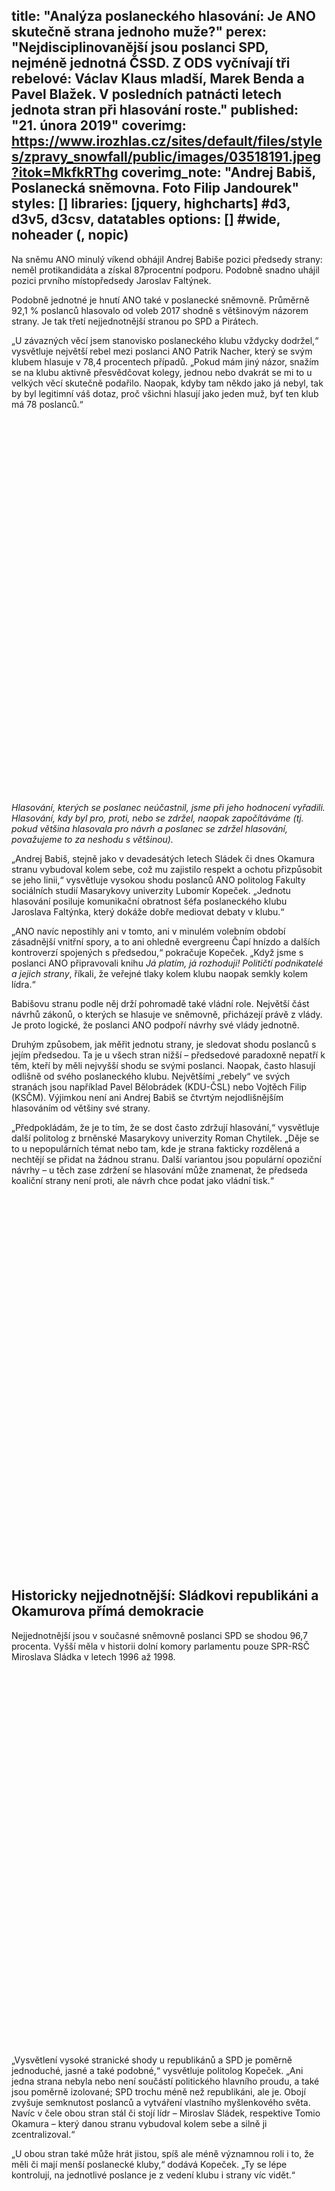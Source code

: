 title: "Analýza poslaneckého hlasování: Je ANO skutečně strana jednoho muže?"
perex: "Nejdisciplinovanější jsou poslanci SPD, nejméně jednotná ČSSD. Z ODS vyčnívají tři rebelové: Václav Klaus mladší, Marek Benda a Pavel Blažek. V posledních patnácti letech jednota stran při hlasování roste."
published: "21. února 2019"
coverimg: https://www.irozhlas.cz/sites/default/files/styles/zpravy_snowfall/public/images/03518191.jpeg?itok=MkfkRThg
coverimg_note: "Andrej Babiš, Poslanecká sněmovna. Foto Filip Jandourek"
styles: []
libraries: [jquery, highcharts] #d3, d3v5, d3csv, datatables
options: [] #wide, noheader (, nopic)
---

Na sněmu ANO minulý víkend obhájil Andrej Babiše pozici předsedy strany: neměl protikandidáta a získal 87procentní podporu. Podobně snadno uhájil pozici prvního místopředsedy Jaroslav Faltýnek.

Podobně jednotné je hnutí ANO také v poslanecké sněmovně. Průměrně 92,1 % poslanců hlasovalo od voleb 2017 shodně s většinovým názorem strany. Je tak třetí nejjednotnější stranou po SPD a Pirátech.

„U závazných věcí jsem stanovisko poslaneckého klubu vždycky dodržel,“ vysvětluje největší rebel mezi poslanci ANO Patrik Nacher, který se svým klubem hlasuje v 78,4 procentech případů. „Pokud mám jiný názor, snažím se na klubu aktivně přesvědčovat kolegy, jednou nebo dvakrát se mi to u velkých věcí skutečně podařilo. Naopak, kdyby tam někdo jako já nebyl, tak by byl legitimní váš dotaz, proč všichni hlasují jako jeden muž, byť ten klub má 78 poslanců.“

<wide><div style="width: 100%; height: 600px" id="anovetsina"></div></wide>

_Hlasování, kterých se poslanec neúčastnil, jsme při jeho hodnocení vyřadili. Hlasování, kdy byl pro, proti, nebo se zdržel, naopak započítáváme (tj. pokud většina hlasovala pro návrh a poslanec se zdržel hlasování, považujeme to za neshodu s většinou)._

„Andrej Babiš, stejně jako v devadesátých letech Sládek či dnes Okamura stranu vybudoval kolem sebe, což mu zajistilo respekt a ochotu přizpůsobit se jeho linii,“ vysvětluje vysokou shodu poslanců ANO politolog Fakulty sociálních studií Masarykovy univerzity Lubomír Kopeček. „Jednotu hlasování posiluje komunikační obratnost šéfa poslaneckého klubu Jaroslava Faltýnka, který dokáže dobře mediovat debaty v klubu.“

„ANO navíc nepostihly ani v tomto, ani v minulém volebním období zásadnější vnitřní spory, a to ani ohledně evergreenu Čapí hnízdo a dalších kontroverzí spojených s předsedou,“ pokračuje Kopeček. „Když jsme s poslanci ANO připravovali knihu _Já platím, já rozhoduji! Političtí podnikatelé a jejich strany_, říkali, že veřejné tlaky kolem klubu naopak semkly kolem lídra.“

Babišovu stranu podle něj drží pohromadě také vládní role. Největší část návrhů zákonů, o kterých se hlasuje ve sněmovně, přicházejí právě z vlády. Je proto logické, že poslanci ANO podpoří návrhy své vlády jednotně.

Druhým způsobem, jak měřit jednotu strany, je sledovat shodu poslanců s jejím předsedou. Ta je u všech stran nižší – předsedové paradoxně nepatří k těm, kteří by měli nejvyšší shodu se svými poslanci. Naopak, často hlasují odlišně od svého poslaneckého klubu. Největšími „rebely“ ve svých stranách jsou například Pavel Bělobrádek (KDU-ČSL) nebo Vojtěch Filip (KSČM). Výjimkou není ani Andrej Babiš se čtvrtým nejodlišnějším hlasováním od většiny své strany.

„Předpokládám, že je to tím, že se dost často zdržují hlasování,“ vysvětluje další politolog z brněnské Masarykovy univerzity Roman Chytilek. „Děje se to u nepopulárních témat nebo tam, kde je strana fakticky rozdělená a nechtějí se přidat na žádnou stranu. Další variantou jsou populární opoziční návrhy – u těch zase zdržení se hlasování může znamenat, že předseda koaliční strany není proti, ale návrh chce podat jako vládní tisk.“

<wide><div style="width: 100%; height: 600px" id="anopredseda"></div></wide>

## Historicky nejjednotnější: Sládkovi republikáni a Okamurova přímá demokracie

Nejjednotnější jsou v současné sněmovně poslanci SPD se shodou 96,7 procenta. Vyšší měla v historii dolní komory parlamentu pouze SPR-RSČ Miroslava Sládka v letech 1996 až 1998.

<wide><div style="width: 100%; height: 600px" id="spd"></div></wide>

„Vysvětlení vysoké stranické shody u republikánů a SPD je poměrně jednoduché, jasné a také podobné,“ vysvětluje politolog Kopeček. „Ani jedna strana nebyla nebo není součástí politického hlavního proudu, a také jsou poměrně izolované; SPD trochu méně než republikáni, ale je. Obojí zvyšuje semknutost poslanců a vytváření vlastního myšlenkového světa. Navíc v čele obou stran stál či stojí lídr – Miroslav Sládek, respektive Tomio Okamura – který danou stranu vybudoval kolem sebe a silně ji zcentralizoval.“

„U obou stran také může hrát jistou, spíš ale méně významnou roli i to, že měli či mají menší poslanecké kluby,“ dodává Kopeček. „Ty se lépe kontrolují, na jednotlivé poslance je z vedení klubu i strany víc vidět.“

<wide><div style="width: 100%; height: 600px" id="casovaRada"></div></wide>

_Kliknutím do legendy grafu můžete zobrazit poslance kterékoliv strany, která měla zastoupení v poslanecké sněmovně. Míra shody je průměrem za všechna hlasování v daném sněmovním období._

Analýza předchozích volebních období ukazuje, že v období kolem opoziční smlouvy z roku 1998 se stranická disciplína snižovala, od dalších voleb se neustále zvyšuje.

„Opoziční smlouva vytvářela spojenectví, které uvnitř stran vyvolávalo vnitřní pnutí a disent,“ komentuje data Kopeček. „Spojenectví ČSSD a ODS mělo své důsledky v nespokojenosti poslanců při některých hlasováních. Platí to ale i pro ‚nesmluvní‘ opozici.“

„Co se týká vývoje v čase, je zdaleka nejdůležitější proměnnou těsnost vládní většiny,“ doplňuje Chytilek. „U méně těsných konfigurací mohou strany tolerovat jistou nedisciplinovanost. Pokud třeba voliči v nějakém volebním kraji vidí situaci jinak než celá strana, je dokonce taktické tolerovat, že hlasují jinak. Další příčinou odlišného hlasování bývají morální otázky – pokud se tedy v některém období víc hlasovalo o homosexuálech, kouření, rodině, marihuaně, zbraních a podobně, může být disciplína všech stran nižší.“

„Důležitou proměnnou může být i fáze volebního cyklu: v období, kdy sněmovna končí, by měla disciplína spíš klesat,“ dodává.

## Foldyna: Hlasujeme jinak v zahraničních věcech, máme jiný postoj k Evropě

Vysokou disciplínu měli v posledních dvou volebních obdobích poslanci ODS.

<wide><div style="width: 100%; height: 600px" id="ods"></div></wide>

Důvodem je podle Kopečka stranická krize a s ní spojené vnější tlaky, které před volbami 2013 ohrozily samu existenci strany: pád Nečasovy vlády, prudký propad voličské podpory nebo silný mediální tlak. Všechny dohromady donutily poslance ODS vystupovat jednotně, aby nedali příležitost k mediálním útokům. Svou roli podle něj opět hraje i méně poslanců, kde je menší pravděpodobnost názorových rozdílností. Jsou ovšem výjimky: například mediálně hlasitý Václav Klaus mladší, ale i navenek méně výrazní, nicméně pro stranu klíčoví rebelové Marek Benda a Pavel Blažek.

„To je naprostý nesmysl, ve všech závazných hlasováních hlasuji stejně, a tam, kde můžeme každý volit, tak nějak volíme,“ reagoval Václav Klaus mladší.

Na rozdíl od ODS nejsou v současné ČSSD rebelové výjimkou: jednotně hlasují průměrně 82,4 procenta poslanců, sociální demokracie je nejméně jednotná ze všech devíti sněmovních stran. Mezi trojicí největších rebelů jsou předseda strany Jan Hamáček a místopředseda Jaroslav Foldyna.

„Když člověk hlasuje jinak, než kolegové z politického klubu, tak to asi nebude zásadní problém,“ míní Jaroslav Foldyna, největší rebel mezi současnými poslanci ČSSD; se svými kolegy se shoduje v 71,9 procentech hlasování. „Často hlasuji rozdílně v otázkách, které se dotýkají třeba zahraniční politiky, kde mám poněkud jiný názor třeba na postoje k Evropské unii. Někteří mí kolegové se na zahraniční politiku dívají z globálního pohledu a já si myslím, že je potřeba se dívat hlavně na to, co je dobré pro naše občany.“

<wide><div style="width: 100%; height: 600px" id="cssd"></div></wide>

S vlastní stranou se rozešli nebo rozcházejí i bývalí předsedové Bohuslav Sobotka – ten loni v březnu složil poslanecký mandát – a Milan Chovanec.

„V němž [poslaneckém slibu] jsem slíbil, že budu svůj mandát vykonávat podle svého nejlepšího vědomí a svědomí,“ [vzkázal Chovanec voličům loni v červenci](https://www.irozhlas.cz/zpravy-domov/svedomi-milan-chovanec-se-omluvil-z-hlasovani-o-duvere_1807111004_mat) před hlasováním o důvěře menšinové vlády ANO s ČSSD, podporované komunisty. „Svědomí je ryze individuální záležitostí a nelze jej podřídit kolektivnímu rozhodnutí.“

Podle Kopečka ovšem není na místě stranu odepisovat.

„Z grafu je patrné, že u čtyř pětin hlasování vystupuje ČSSD jednotně. Přestože je to míň, než u ostatních stran, je to pořád ještě poměrně vysoká míra shody a nejde o situaci fatálně rozdělené strany,“ vysvětluje.

„Mimochodem, právě u ČSSD je dobře vidět vliv toho, zda je strana vládní či opoziční,“ upozorňuje Kamil Švec, politolog Fakulty sociálních věd Univerzity Karlovy a analytik České televize. „V roce 1998 se silným předsedou Zemanem byla u nich shoda nejvyšší, postupně začala klesat a jako opoziční strana vykazovali hlasovací soudržnost naopak nejnižší.“

„Když se na stranickou jednotu podíváte v celoevropském kontextu, k nejdisciplovanějším patřívají či patřívaly komunistické strany,“ dodává Švec. „Také u nás byla za nejdisciplovanější stranu považována KSČM. Krátce jí i byla, dnes je však míra shody nižší.“

<wide><div style="width: 100%; height: 600px" id="kscm"></div></wide>

Prohlédnout si můžete také grafy s poslanci ostatních sněmovních stran, seřazené od nejjednotnějších.

<wide><div style="width: 100%; height: 600px" id="pirati"></div></wide>

<wide><div style="width: 100%; height: 600px" id="kdu"></div></wide>

<wide><div style="width: 100%; height: 600px" id="top09"></div></wide>

<wide><div style="width: 100%; height: 600px" id="stan"></div></wide>


